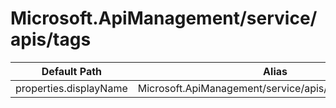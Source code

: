 # Microsoft.ApiManagement/service/apis/tags

| Default Path | Alias |
|---|---|
| properties.displayName | Microsoft.ApiManagement/service/apis/tags/displayName |

